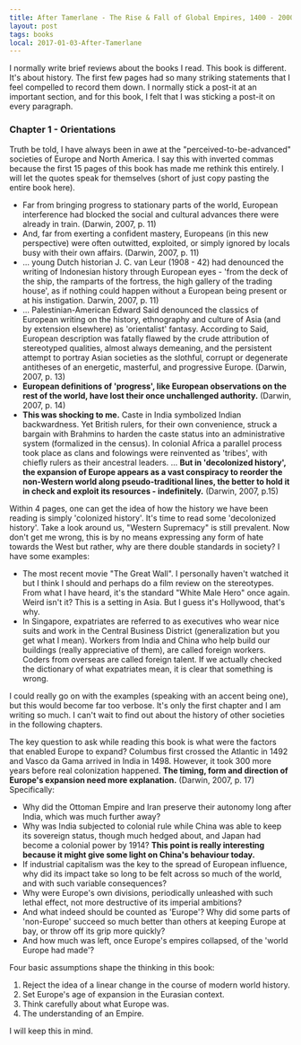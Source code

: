```yaml
---
title: After Tamerlane - The Rise & Fall of Global Empires, 1400 - 2000 - John Darwin 
layout: post
tags: books
local: 2017-01-03-After-Tamerlane
---
```


I normally write brief reviews about the books I read. This book is different. It's about history. The first few pages had so many striking statements that I feel compelled to record them down. I normally stick a post-it at an important section, and for this book, I felt that I was sticking a post-it on every paragraph.

### Chapter 1 - Orientations
Truth be told, I have always been in awe at the "perceived-to-be-advanced" societies of Europe and North America. I say this with inverted commas because the first 15 pages of this book has made me rethink this entirely. I will let the quotes speak for themselves (short of just copy pasting the entire book here).

- Far from bringing progress to stationary parts of the world, European interference had blocked the social and cultural advances there were already in train. (Darwin, 2007, p. 11)
- And, far from exerting a confident mastery, Europeans (in this new perspective) were often outwitted, exploited, or simply ignored by locals busy with their own affairs. (Darwin, 2007, p. 11)
- ... young Dutch historian J. C. van Leur (1908 - 42) had denounced the writing of Indonesian history through European eyes - 'from the deck of the ship, the ramparts of the fortress, the high gallery of the trading house', as if nothing could happen without a European being present or at his instigation. Darwin, 2007, p. 11)
- ... Palestinian-American Edward Said denounced the classics of European writing on the history, ethnography and culture of Asia (and by extension elsewhere) as 'orientalist' fantasy. According to Said, European description was fatally flawed by the crude attribution of stereotyped qualities, almost always demeaning, and the persistent attempt to portray Asian societies as the slothful, corrupt or degenerate antitheses of an energetic, masterful, and progressive Europe. (Darwin, 2007, p. 13)
- **European definitions of 'progress', like European observations on the rest of the world, have lost their once unchallenged authority.** (Darwin, 2007, p. 14)
- **This was shocking to me.** Caste in India symbolized Indian backwardness. Yet British rulers, for their own convenience, struck a bargain with Brahmins to harden the caste status into an administrative system (formalized in the census). In colonial Africa a parallel process took place as clans and folowings were reinvented as 'tribes', with chiefly rulers as their ancestral leaders. ... **But in 'decolonized history', the expansion of Europe appears as a vast conspiracy to reorder the non-Western world along pseudo-traditional lines, the better to hold it in check and exploit its resources - indefinitely.** (Darwin, 2007, p.15)

Within 4 pages, one can get the idea of how the history we have been reading is simply 'colonized history'. It's time to read some 'decolonized history'. Take a look around us, "Western Supremacy" is still prevalent. Now don't get me wrong, this is by no means expressing any form of hate towards the West but rather, why are there double standards in society? I have some examples:

- The most recent movie "The Great Wall". I personally haven't watched it but I think I should and perhaps do a film review on the stereotypes. From what I have heard, it's the standard "White Male Hero" once again. Weird isn't it? This is a setting in Asia. But I guess it's Hollywood, that's why.
- In Singapore, expatriates are referred to as executives who wear nice suits and work in the Central Business District (generalization but you get what I mean). Workers from India and China who help build our buildings (really appreciative of them), are called foreign workers. Coders from overseas are called foreign talent. If we actually checked the dictionary of what expatriates mean, it is clear that something is wrong.

I could really go on with the examples (speaking with an accent being one), but this would become far too verbose. It's only the first chapter and I am writing so much. I can't wait to find out about the history of other societies in the following chapters.

The key question to ask while reading this book is what were the factors that enabled Europe to expand? Columbus first crossed the Atlantic in 1492 and Vasco da Gama arrived in India in 1498. However, it took 300 more years before real colonization happened. **The timing, form and direction of Europe's expansion need more explanation.** (Darwin, 2007, p. 17) Specifically:

- Why did the Ottoman Empire and Iran preserve their autonomy long after India, which was much further away?
- Why was India subjected to colonial rule while China was able to keep its sovereign status, though much hedged about, and Japan had become a colonial power by 1914? **This point is really interesting because it might give some light on China's behaviour today.**
- If industrial capitalism was the key to the spread of European influence, why did its impact take so long to be felt across so much of the world, and with such variable consequences?
- Why were Europe's own divisions, periodically unleashed with such lethal effect, not more destructive of its imperial ambitions? 
- And what indeed should be counted as 'Europe'? Why did some parts of 'non-Europe' succeed so much better than others at keeping Europe at bay, or throw off its grip more quickly?
- And how much was left, once Europe's empires collapsed, of the 'world Europe had made'?

Four basic assumptions shape the thinking in this book:

1. Reject the idea of a linear change in the course of modern world history.
2. Set Europe's age of expansion in the Eurasian context.
3. Think carefully about what Europe was.
4. The understanding of an Empire.

I will keep this in mind.
